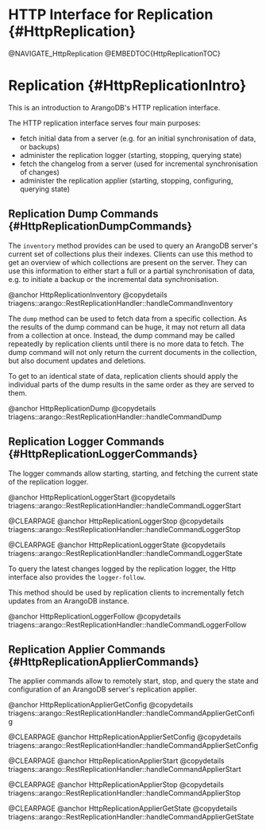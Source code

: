 HTTP Interface for Replication {#HttpReplication}
=================================================

@NAVIGATE_HttpReplication
@EMBEDTOC{HttpReplicationTOC}

Replication {#HttpReplicationIntro}
===================================

This is an introduction to ArangoDB's HTTP replication interface.

The HTTP replication interface serves four main purposes:
- fetch initial data from a server (e.g. for an initial synchronisation of data, or backups)
- administer the replication logger (starting, stopping, querying state)
- fetch the changelog from a server (used for incremental synchronisation of changes)
- administer the replication applier (starting, stopping, configuring, querying state)

Replication Dump Commands {#HttpReplicationDumpCommands}
--------------------------------------------------------

The `inventory` method provides can be used to query an ArangoDB server's current
set of collections plus their indexes. Clients can use this method to get an 
overview of which collections are present on the server. They can use this information
to either start a full or a partial synchronisation of data, e.g. to initiate a backup
or the incremental data synchronisation.

@anchor HttpReplicationInventory
@copydetails triagens::arango::RestReplicationHandler::handleCommandInventory

The `dump` method can be used to fetch data from a specific collection. As the
results of the dump command can be huge, it may not return all data from a collection
at once. Instead, the dump command may be called repeatedly by replication clients
until there is no more data to fetch. The dump command will not only return the
current documents in the collection, but also document updates and deletions. 

To get to an identical state of data, replication clients should apply the individual
parts of the dump results in the same order as they are served to them.

@anchor HttpReplicationDump
@copydetails triagens::arango::RestReplicationHandler::handleCommandDump


Replication Logger Commands {#HttpReplicationLoggerCommands}
------------------------------------------------------------

The logger commands allow starting, starting, and fetching the current state of 
the replication logger. 

@anchor HttpReplicationLoggerStart
@copydetails triagens::arango::RestReplicationHandler::handleCommandLoggerStart

@CLEARPAGE
@anchor HttpReplicationLoggerStop
@copydetails triagens::arango::RestReplicationHandler::handleCommandLoggerStop

@CLEARPAGE
@anchor HttpReplicationLoggerState
@copydetails triagens::arango::RestReplicationHandler::handleCommandLoggerState

To query the latest changes logged by the replication logger, the Http interface
also provides the `logger-follow`.

This method should be used by replication clients to incrementally fetch updates 
from an ArangoDB instance.

@anchor HttpReplicationLoggerFollow
@copydetails triagens::arango::RestReplicationHandler::handleCommandLoggerFollow

Replication Applier Commands {#HttpReplicationApplierCommands}
--------------------------------------------------------------

The applier commands allow to remotely start, stop, and query the state and 
configuration of an ArangoDB server's replication applier.

@anchor HttpReplicationApplierGetConfig
@copydetails triagens::arango::RestReplicationHandler::handleCommandApplierGetConfig

@CLEARPAGE
@anchor HttpReplicationApplierSetConfig
@copydetails triagens::arango::RestReplicationHandler::handleCommandApplierSetConfig

@CLEARPAGE
@anchor HttpReplicationApplierStart
@copydetails triagens::arango::RestReplicationHandler::handleCommandApplierStart

@CLEARPAGE
@anchor HttpReplicationApplierStop
@copydetails triagens::arango::RestReplicationHandler::handleCommandApplierStop

@CLEARPAGE
@anchor HttpReplicationApplierGetState
@copydetails triagens::arango::RestReplicationHandler::handleCommandApplierGetState
